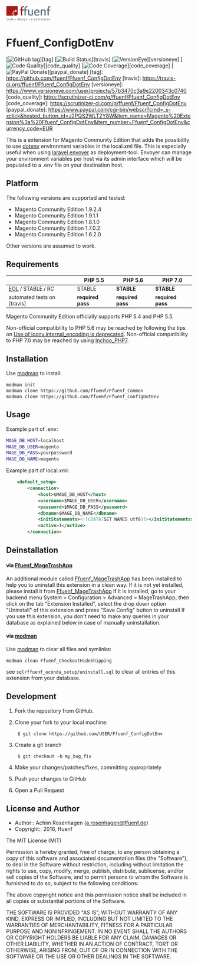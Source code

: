 <a href="http://www.ffuenf.de" title="ffuenf - code • design • e-commerce"><img src="https://github.com/ffuenf/Ffuenf_Common/blob/master/skin/adminhtml/default/default/ffuenf/ffuenf.png" alt="ffuenf - code • design • e-commerce" /></a>

Ffuenf_ConfigDotEnv
===================
[![GitHub tag](https://img.shields.io/github/tag/ffuenf/Ffuenf_ConfigDotEnv.svg)][tag]
[![Build Status](https://img.shields.io/travis/ffuenf/Ffuenf_ConfigDotEnv.svg)][travis]
[![VersionEye](https://www.versioneye.com/user/projects/57b3470c3a9e2200343c0740/badge.svg)][versioneye]
[![Code Quality](https://scrutinizer-ci.com/g/ffuenf/Ffuenf_ConfigDotEnv/badges/quality-score.png)][code_quality]
[![Code Coverage](https://scrutinizer-ci.com/g/ffuenf/Ffuenf_ConfigDotEnv/badges/coverage.png)][code_coverage]
[![PayPal Donate](https://img.shields.io/badge/paypal-donate-blue.svg)][paypal_donate]
[tag]: https://github.com/ffuenf/Ffuenf_ConfigDotEnv
[travis]: https://travis-ci.org/ffuenf/Ffuenf_ConfigDotEnv
[versioneye]: https://www.versioneye.com/user/projects/57b3470c3a9e2200343c0740
[code_quality]: https://scrutinizer-ci.com/g/ffuenf/Ffuenf_ConfigDotEnv
[code_coverage]: https://scrutinizer-ci.com/g/ffuenf/Ffuenf_ConfigDotEnv
[paypal_donate]: https://www.paypal.com/cgi-bin/webscr?cmd=_s-xclick&hosted_button_id=J2PQS2WLT2Y8W&item_name=Magento%20Extension%3a%20Ffuenf_ConfigDotEnv&item_number=Ffuenf_ConfigDotEnv&currency_code=EUR

This is a extension for Magento Community Edition that adds the possibility to use [dotenv](https://github.com/vlucas/phpdotenv)
environment variables in the local.xml file.
This is especially useful when using [laravel envoyer](https://envoyer.io) as deployment-tool.
Envoyer can manage your environment variables per host via its admin interface which will be
populated to a .env file on your destination host.

Platform
--------

The following versions are supported and tested:

* Magento Community Edition 1.9.2.4
* Magento Community Edition 1.9.1.1
* Magento Community Edition 1.8.1.0
* Magento Community Edition 1.7.0.2
* Magento Community Edition 1.6.2.0

Other versions are assumed to work.

Requirements
------------

|                                                                     | PHP 5.5           | PHP 5.6           | PHP 7.0           |
| ------------------------------------------------------------------- | ----------------- | ----------------- | ----------------- |
| [EOL](https://secure.php.net/supported-versions.php) / STABLE / RC  | STABLE            | **STABLE**        | **STABLE**        |
| automated tests on [travis]                                         | **required pass** | **required pass** | **required pass** |

Magento Community Edition officially supports PHP 5.4 and PHP 5.5.

Non-official compatibility to PHP 5.6 may be reached by following the tips on [Use of iconv.internal_encoding is deprecated](https://magento.stackexchange.com/questions/34015/magento-1-9-php-5-6-use-of-iconv-internal-encoding-is-deprecated).
Non-official compatibility to PHP 7.0 may be reached by using [Inchoo_PHP7](https://github.com/Inchoo/Inchoo_PHP7).

Installation
------------

Use [modman](https://github.com/colinmollenhour/modman) to install:
```
modman init
modman clone https://github.com/ffuenf/Ffuenf_Common
modman clone https://github.com/ffuenf/Ffuenf_ConfigDotEnv
```

Usage
-----

Example part of .env:
```bash
MAGE_DB_HOST=localhost
MAGE_DB_USER=magento
MAGE_DB_PASS=yourpassword
MAGE_DB_NAME=magento
```

Example part of local.xml:
```xml
    <default_setup>
        <connection>
            <host>$MAGE_DB_HOST</host>
            <username>$MAGE_DB_USER</username>
            <password>$MAGE_DB_PASS</password>
            <dbname>$MAGE_DB_NAME</dbname>
            <initStatements><![CDATA[SET NAMES utf8]]></initStatements>
            <active>1</active>
        </connection>
```

Deinstallation
--------------

#### via [Ffuenf_MageTrashApp](https://github.com/ffuenf/Ffuenf_MageTrashApp)

An additional module called [Ffuenf_MageTrashApp](https://github.com/ffuenf/Ffuenf_MageTrashApp) has been installed to help you to uninstall this extension in a clean way.
If it is not yet installed, please install it from [Ffuenf_MageTrashApp](https://github.com/ffuenf/Ffuenf_MageTrashApp)
If it is installed, go to your backend menu System > Configuration > Advanced > MageTrashApp, then click on the tab "Extension Installed", select the drop down option "Uninstall" of this extension and press "Save Config" button to uninstall
If you use this extension, you don't need to make any queries in your database as explained below in case of manually uninstallation.

#### via [modman](https://github.com/colinmollenhour/modman)

Use [modman](https://github.com/colinmollenhour/modman) to clear all files and symlinks:
```
modman clean Ffuenf_CheckoutHideShipping
```
see `sql/ffuenf_econda_setup/uninstall.sql` to clear all entries of this extension from your database.

Development
-----------
1. Fork the repository from GitHub.
2. Clone your fork to your local machine:

        $ git clone https://github.com/USER/Ffuenf_ConfigDotEnv

3. Create a git branch

        $ git checkout -b my_bug_fix

4. Make your changes/patches/fixes, committing appropriately
5. Push your changes to GitHub
6. Open a Pull Request

License and Author
------------------

- Author:: Achim Rosenhagen (<a.rosenhagen@ffuenf.de>)
- Copyright:: 2016, ffuenf

The MIT License (MIT)

Permission is hereby granted, free of charge, to any person obtaining a copy
of this software and associated documentation files (the "Software"), to deal
in the Software without restriction, including without limitation the rights
to use, copy, modify, merge, publish, distribute, sublicense, and/or sell
copies of the Software, and to permit persons to whom the Software is
furnished to do so, subject to the following conditions:

The above copyright notice and this permission notice shall be included in all
copies or substantial portions of the Software.

THE SOFTWARE IS PROVIDED "AS IS", WITHOUT WARRANTY OF ANY KIND, EXPRESS OR
IMPLIED, INCLUDING BUT NOT LIMITED TO THE WARRANTIES OF MERCHANTABILITY,
FITNESS FOR A PARTICULAR PURPOSE AND NONINFRINGEMENT. IN NO EVENT SHALL THE
AUTHORS OR COPYRIGHT HOLDERS BE LIABLE FOR ANY CLAIM, DAMAGES OR OTHER
LIABILITY, WHETHER IN AN ACTION OF CONTRACT, TORT OR OTHERWISE, ARISING FROM,
OUT OF OR IN CONNECTION WITH THE SOFTWARE OR THE USE OR OTHER DEALINGS IN THE
SOFTWARE.